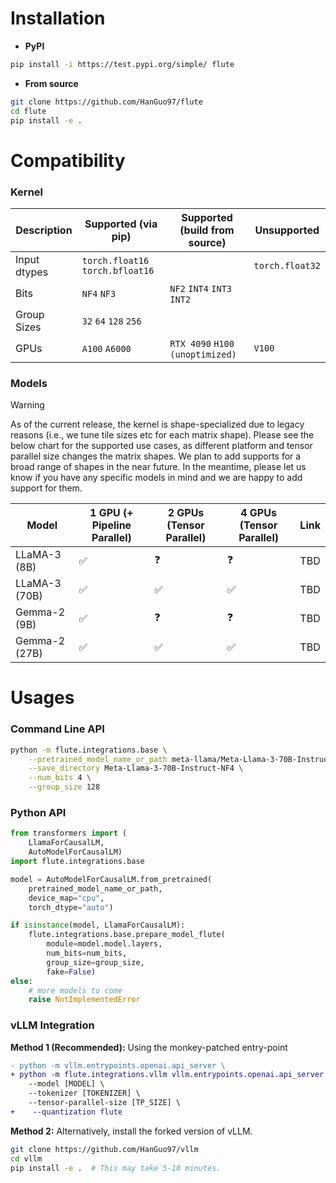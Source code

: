 # Installation

- **PyPI**
```bash
pip install -i https://test.pypi.org/simple/ flute
```

- **From source**
```bash
git clone https://github.com/HanGuo97/flute
cd flute
pip install -e .
```

# Compatibility

### Kernel
| Description      | Supported (via pip) | Supported (build from source) | Unsupported |
| ----------- | ----------- | ----------- | ----------- |
| Input dtypes   | `torch.float16` `torch.bfloat16` |  | `torch.float32` |
| Bits | `NF4` `NF3` | `NF2` `INT4` `INT3` `INT2` | |
| Group Sizes | `32` `64` `128` `256` | | |
| GPUs | `A100` `A6000` | `RTX 4090` `H100 (unoptimized)` | `V100` |

### Models

> [!WARNING]
> As of the current release, the kernel is shape-specialized due to legacy reasons (i.e., we tune tile sizes etc for each matrix shape). Please see the below chart for the supported use cases, as different platform and tensor parallel size changes the matrix shapes. We plan to add supports for a broad range of shapes in the near future. In the meantime, please let us know if you have any specific models in mind and we are happy to add support for them.

| Model      | 1 GPU (+ Pipeline Parallel) | 2 GPUs (Tensor Parallel) | 4 GPUs (Tensor Parallel) | Link |
| ----------- | ----------- | ----------- | ----------- | ----------- | 
| LLaMA-3 (8B) | ✅ | ❓ | ❓ | TBD |
| LLaMA-3 (70B) | ✅ | ✅ | ✅ | TBD |
| Gemma-2 (9B) | ✅ | ❓ | ❓ | TBD |
| Gemma-2 (27B) | ✅ | ✅ | ✅ | TBD |



# Usages

### Command Line API

```bash
python -m flute.integrations.base \
    --pretrained_model_name_or_path meta-llama/Meta-Llama-3-70B-Instruct \
    --save_directory Meta-Llama-3-70B-Instruct-NF4 \
    --num_bits 4 \
    --group_size 128
```

### Python API
```python
from transformers import (
    LlamaForCausalLM,
    AutoModelForCausalLM)
import flute.integrations.base

model = AutoModelForCausalLM.from_pretrained(
    pretrained_model_name_or_path,
    device_map="cpu",
    torch_dtype="auto")

if isinstance(model, LlamaForCausalLM):
    flute.integrations.base.prepare_model_flute(
        module=model.model.layers,
        num_bits=num_bits,
        group_size=group_size,
        fake=False)
else:
    # more models to come
    raise NotImplementedError
```

### vLLM Integration

**Method 1 (Recommended):** Using the monkey-patched entry-point

```diff
- python -m vllm.entrypoints.openai.api_server \
+ python -m flute.integrations.vllm vllm.entrypoints.openai.api_server \
    --model [MODEL] \
    --tokenizer [TOKENIZER] \
    --tensor-parallel-size [TP_SIZE] \
+    --quantization flute
```

**Method 2:** Alternatively, install the forked version of vLLM. 
```bash
git clone https://github.com/HanGuo97/vllm
cd vllm
pip install -e .  # This may take 5-10 minutes.
```
